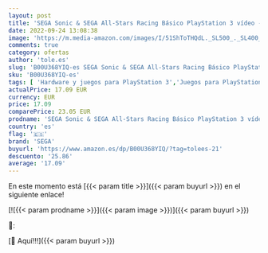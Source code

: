 ```yaml
---
layout: post
title: 'SEGA Sonic & SEGА All-Stars Racing Básico PlayStation 3 vídeo - Juego  PlayStation 3  Racing  Modo multijugador  E  para todos  '
date: 2022-09-24 13:08:38
image: 'https://m.media-amazon.com/images/I/51ShToTHQdL._SL500_._SL400_.jpg'
comments: true
category: ofertas
author: 'tole.es'
slug: 'B00U368YIQ-es SEGA Sonic & SEGА All-Stars Racing Básico PlayStation 3...'
sku: 'B00U368YIQ-es'
tags: [ 'Hardware y juegos para PlayStation 3','Juegos para PlayStation 3','Sistemas heredados','Sistemas heredados de PlayStation','Videojuegos','playstation','sega','🇪🇸', ]
actualPrice: 17.09 EUR
currency: EUR
price: 17.09
comparePrice: 23.05 EUR
prodname: 'SEGA Sonic & SEGА All-Stars Racing Básico PlayStation 3 vídeo - Juego  PlayStation 3  Racing  Modo multijugador  E  para todos  '
country: 'es'
flag: '🇪🇸'
brand: 'SEGA'
buyurl: 'https://www.amazon.es/dp/B00U368YIQ/?tag=tolees-21'
descuento: '25.86'
average: '17.09'
---
```


En este momento está [{{< param title >}}]({{< param buyurl >}}) en el siguiente enlace!

[![{{< param prodname >}}]({{< param image >}})]({{< param buyurl >}})

🔎:


[🛒 Aquí!!!]({{< param buyurl >}})
